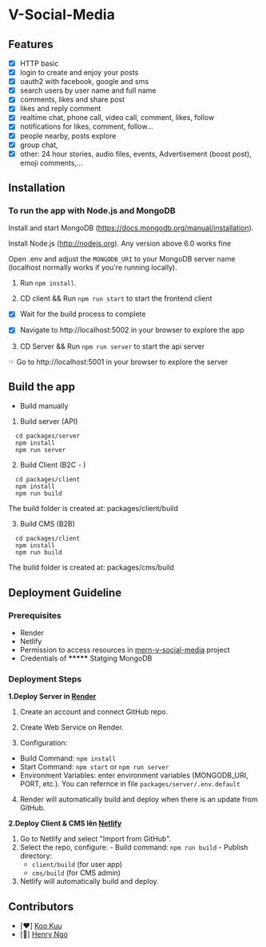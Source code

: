 # V-Social-Media

## Features
* [x] HTTP basic
* [x] login to create and enjoy your posts
* [x] oauth2 with facebook, google and sms 
* [x] search users by user name and full name
* [x] comments, likes and share post
* [x] likes and reply comment
* [x] realtime chat, phone call, video call, comment, likes, follow
* [x] notifications for likes, comment, follow...
* [x] people nearby, posts explore
* [x] group chat,
* [x] other: 24 hour stories, audio files, events, Advertisement (boost post), emoji comments,...

## Installation
### To run the app with Node.js and MongoDB

Install and start MongoDB (https://docs.mongodb.org/manual/installation).

Install Node.js (http://nodejs.org). Any version above 6.0 works fine

Open .env and adjust the `MONGODB_URI` to your MongoDB server name (localhost normally works if you're running locally).

1. Run `npm install`.

2. CD client && Run `npm run start` to start the frontend client
  * [x] Wait for the build process to complete

  * [x] Navigate to http://localhost:5002 in your browser to explore the app

3. CD Server && Run `npm run server` to start the api server

☞ Go to http://localhost:5001 in your browser to explore the server

## Build the app
* Build manually
1. Build server (API)
```
  cd packages/server
  npm install
  npm run server
```

2. Build Client (B2C - )
```
  cd packages/client
  npm install
  npm run build
```
The build folder is created at: packages/client/build

3. Build CMS (B2B)
```
  cd packages/client
  npm install
  npm run build
```
The build folder is created at: packages/cms/build

## Deployment Guideline
### Prerequisites
- Render
- Netlify
- Permission to access resources in [mern-v-social-media](https://github.com/vinhngo1907/mern-v-social-media) project
- Credentials of __*****__ Statging MongoDB

### Deployment Steps
**1.Deploy Server in [Render](https://render.com/)**
1. Create an account and connect GitHub repo.

2. Create Web Service on Render.

3. Configuration:
  - Build Command: ```npm install```
  - Start Command: ```npm start``` or ```npm run server```
  - Environment Variables: enter environment variables (MONGODB_URI, PORT, etc.). You can refernce in file ```packages/server/.env.default```

4. Render will automatically build and deploy when there is an update from GitHub.

**2.Deploy Client & CMS lên [Netlify](https://netlify.com/)**
  1. Go to Netlify and select "Import from GitHub".
  2. Select the repo, configure:
    - Build command: ```npm run build```
    - Publish directory:
      * ```client/build``` (for user app)
      * ```cms/build``` (for CMS admin)
  3. Netlify will automatically build and deploy.
  
## Contributors
- [❤️] [Koo Kuu](https://github.com/vinhngo1907)
- [🚀] [Henry Ngo](https://github.com/vinhngo001)
